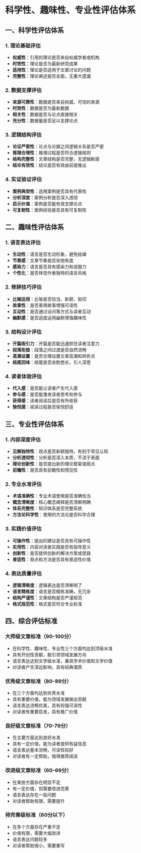 # 科学性、趣味性、专业性评估体系

## 一、科学性评估体系

### 1. 理论基础评估
- **权威性**：引用的理论是否来自权威学者或机构
- **时效性**：理论是否为最新研究成果
- **适用性**：理论是否适用于文章讨论的问题
- **完整性**：理论阐述是否全面，无重大遗漏

### 2. 数据支撑评估
- **来源可靠性**：数据是否来自权威、可信的来源
- **时效性**：数据是否为最新数据
- **相关性**：数据是否与论点直接相关
- **充分性**：数据量是否足以支撑论点

### 3. 逻辑结构评估
- **论证严密性**：论点与论据之间逻辑关系是否严密
- **推理合理性**：推理过程是否符合逻辑规则
- **结构完整性**：文章结构是否完整，无逻辑断层
- **结论有效性**：结论是否有效由前提推出

### 4. 实证验证评估
- **案例典型性**：选用案例是否具有代表性
- **分析深度**：案例分析是否深入透彻
- **启示价值**：案例是否能有效支撑论点
- **可复制性**：案例经验是否具有可复制性

## 二、趣味性评估体系

### 1. 语言表达评估
- **生动性**：语言是否生动形象，避免枯燥
- **节奏感**：文章节奏是否张弛有度
- **感染力**：语言是否具有感染力和说服力
- **个性化**：是否体现作者独特的语言风格

### 2. 修辞技巧评估
- **比喻运用**：比喻是否恰当、新颖、贴切
- **故事性**：是否善用故事增强可读性
- **互动性**：是否通过设问等方式与读者互动
- **幽默感**：是否适度运用幽默增强趣味性

### 3. 结构设计评估
- **开篇吸引力**：开篇是否能迅速抓住读者注意力
- **段落衔接**：段落之间过渡是否自然流畅
- **高潮设置**：是否合理设置文章高潮和转折点
- **结尾回味**：结尾是否余韵悠长，引人深思

### 4. 读者体验评估
- **代入感**：是否能让读者产生代入感
- **参与感**：是否能激发读者思考和参与
- **获得感**：读者阅读后是否有所收获
- **愉悦感**：阅读过程是否愉悦舒适

## 三、专业性评估体系

### 1. 内容深度评估
- **见解独特性**：观点是否新颖独特，有别于常见认知
- **分析透彻性**：分析是否深入本质，不流于表面
- **理论创新性**：是否提出新的理论框架或观点
- **前瞻性**：是否具有前瞻性和预见性

### 2. 专业水准评估
- **术语准确性**：专业术语使用是否准确恰当
- **概念清晰度**：核心概念阐释是否清晰明确
- **体系完整性**：知识体系是否完整系统
- **方法论科学性**：使用的方法论是否科学合理

### 3. 实践价值评估
- **可操作性**：提出的建议是否具有可操作性
- **实用性**：内容对读者实践是否有指导意义
- **创新性**：是否提供创新的解决方案或思路
- **普适性**：观点和方法是否具有普适性价值

### 4. 表达质量评估
- **逻辑清晰度**：逻辑表达是否清晰明了
- **语言精练度**：语言是否精练准确，无冗余
- **结构严谨性**：文章结构是否严谨规范
- **格式规范性**：格式是否符合专业标准

## 四、综合评估标准

### 大师级文章标准（90-100分）
- 在科学性、趣味性、专业性三个方面均达到顶级水准
- 具有开创性贡献，能引领领域发展方向
- 语言表达达到文学级水准，兼具学术价值和文学价值
- 对读者产生深远影响，具有经典潜质

### 优秀级文章标准（80-89分）
- 在三个方面均达到优秀水准
- 具有重要价值，能为领域发展做出贡献
- 语言表达流畅优美，具有较强可读性
- 对读者有重要启发，具有推广价值

### 良好级文章标准（70-79分）
- 在主要方面达到良好水准
- 具有一定价值，能为读者提供有益信息
- 语言表达基本流畅，可读性较好
- 对读者有一定帮助，值得推荐阅读

### 改进级文章标准（60-69分）
- 在某些方面存在明显不足
- 有一定价值，但需要改进完善
- 语言表达存在一些问题
- 对读者帮助有限，需要提升

### 待完善级标准（60分以下）
- 在多个方面存在严重不足
- 价值有限，需要大幅改进
- 语言表达问题较多
- 对读者帮助很小，需要重写